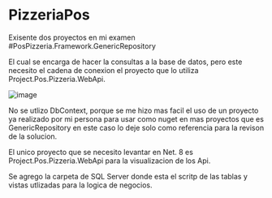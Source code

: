 # PizzeriaPos

Exisente dos proyectos en mi examen #PosPizzeria.Framework.GenericRepository

El cual se encarga de hacer la consultas a la base de datos, pero este necesito el cadena de conexion el proyecto que lo utiliza Project.Pos.Pizzeria.WebApi.

![image](https://github.com/GFernando98/PizzeriaPos/assets/118017795/a7b60a7e-d73c-46f3-8c60-519e2296baca)

No se utlizo DbContext, porque se me hizo mas facil el uso de un proyecto ya realizado por mi persona para usar como nuget en mas proyectos que es GenericRepository en este caso lo deje solo como referencia para la revison de la solucion.

El unico proyecto que se necesito levantar en Net. 8 es Project.Pos.Pizzeria.WebApi para la visualizacion de los Api.

Se agrego la carpeta de SQL Server donde esta el scritp de las tablas y vistas utlizadas para la logica de negocios.


